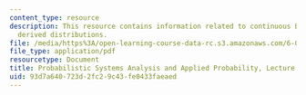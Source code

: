 ```yaml
---
content_type: resource
description: This resource contains information related to continuous Bayes rule;
  derived distributions.
file: /media/https%3A/open-learning-course-data-rc.s3.amazonaws.com/6-041-probabilistic-systems-analysis-and-applied-probability-fall-2010/93d7a640723d2fc29c43fe0433faeaed_MIT6_041F10_L10.pdf
file_type: application/pdf
resourcetype: Document
title: Probabilistic Systems Analysis and Applied Probability, Lecture 10
uid: 93d7a640-723d-2fc2-9c43-fe0433faeaed
---
```

